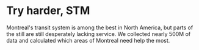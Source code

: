 # Try harder, STM

Montreal's transit system is among the best in North America, but parts of the still are still desperately lacking service. We collected nearly 500M of data and calculated which areas of Montreal need help the most.
